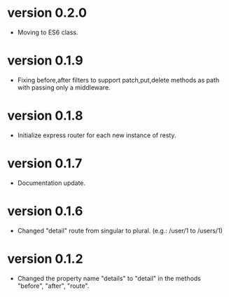 # version 0.2.0
- Moving to ES6 class.

# version 0.1.9
- Fixing before,after filters to support patch,put,delete methods as path with passing only a middleware.

# version 0.1.8
- Initialize express router for each new instance of resty. 

# version 0.1.7
- Documentation update.

# version 0.1.6
- Changed "detail" route from singular to plural. (e.g.: /user/1 to /users/1)

# version 0.1.2
- Changed the property name "details" to "detail" in the methods "before", "after", "route".